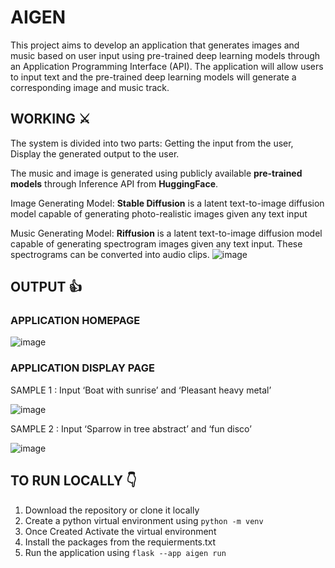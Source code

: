 # AIGEN
 This project aims to develop an application that generates images and music based on user input using pre-trained deep learning models through an Application Programming Interface (API). The application will allow users to input text and the pre-trained deep learning models will generate a corresponding image and music track. 

## WORKING ⚔️
The system is divided into two parts: Getting the input from the user, Display the generated output to the user. 

The music and image is generated using publicly available __pre-trained models__ through Inference API from __HuggingFace__.

Image Generating Model: __Stable Diffusion__ is a latent text-to-image diffusion model capable of generating photo-realistic images given any text input

Music Generating Model: __Riffusion__ is a latent text-to-image diffusion model capable of generating spectrogram images given any text input. These spectrograms can be converted into audio clips.
![image](https://github.com/Gowtham58/AiGEN/assets/75661938/bcf53544-9c7a-4abf-b61c-ace96fe70709)

## OUTPUT 👍
### APPLICATION HOMEPAGE
![image](https://github.com/Gowtham58/AiGEN/assets/75661938/4c18cb4c-b84b-4d9f-9b0d-d619ff8a8cc7)
### APPLICATION DISPLAY PAGE
SAMPLE 1 : Input ‘Boat with sunrise’ and ‘Pleasant heavy metal’

![image](https://github.com/Gowtham58/AiGEN/assets/75661938/72cf1d9e-5b8c-4b28-a504-340264af8aae)

SAMPLE 2 : Input ‘Sparrow in tree abstract’ and ‘fun disco’

![image](https://github.com/Gowtham58/AiGEN/assets/75661938/1b1c5a23-b1ae-484a-b1d2-888f37c9a868)


## TO RUN LOCALLY 👇
1. Download the repository or clone it locally
2. Create a python virtual environment using ```python -m venv```
3. Once Created Activate the virtual environment
4. Install the packages from the requierments.txt
5. Run the application using ```flask --app aigen run```

 

